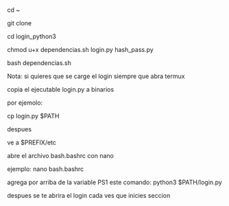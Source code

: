 
cd ~

git clone 

cd login_python3

chmod u+x dependencias.sh login.py hash_pass.py

bash dependencias.sh




Nota: si quieres que se carge el login siempre que abra termux 

copia el ejecutable login.py a binarios

por ejemolo:

cp login.py $PATH

despues 

ve a $PREFIX/etc 

abre el archivo bash.bashrc con nano 

ejemplo: nano bash.bashrc

agrega por arriba de la variable PS1 este comando: python3 $PATH/login.py

despues se te abrira el login cada ves que inicies seccion
